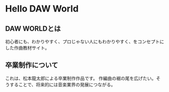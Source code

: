 # Hello DAW World

## DAW WORLDとは
初心者にも、わかりやすく、プロじゃない人にもわかりやすく、をコンセプトにした作曲教材サイト。

## 卒業制作について
これは、松本龍太郎による卒業制作作品です。
作編曲の裾の尾を広げたい。そうすることで、将来的には音楽業界の発展につながる。
